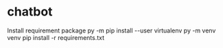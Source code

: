 # chatbot

Install requirement package
  py -m pip install --user virtualenv
  py -m venv venv
  pip install -r requirements.txt
  
